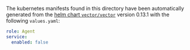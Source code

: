 The kubernetes manifests found in this directory have been automatically generated
from the [helm chart `vector/vector`](https://github.com/vectordotdev/helm-charts/tree/master/charts/vector)
version 0.13.1 with the following `values.yaml`:

```yaml
role: Agent
service:
  enabled: false
```
